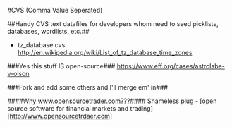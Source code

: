 #CVS (Comma Value Seperated)

##Handy CVS text datafiles for developers whom need to seed picklists, databases, wordlists, etc.##

* tz_database.cvs http://en.wikipedia.org/wiki/List_of_tz_database_time_zones

###Yes this stuff IS open-source###
https://www.eff.org/cases/astrolabe-v-olson

###Fork and add some others and I'll merge em' in###

####Why www.opensourcetrader.com???####
Shameless plug - [open source software for financial markets and trading][http://www.opensourcetrdaer.com]
